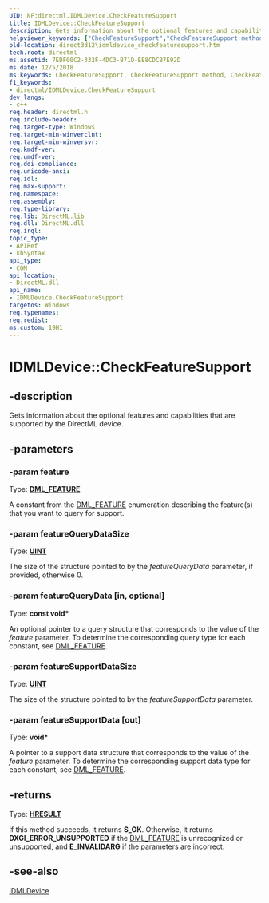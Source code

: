 ```yaml
---
UID: NF:directml.IDMLDevice.CheckFeatureSupport
title: IDMLDevice::CheckFeatureSupport
description: Gets information about the optional features and capabilities that are supported by the DirectML device.
helpviewer_keywords: ["CheckFeatureSupport","CheckFeatureSupport method","CheckFeatureSupport method","IDMLDevice interface","IDMLDevice interface","CheckFeatureSupport method","IDMLDevice.CheckFeatureSupport","IDMLDevice::CheckFeatureSupport","direct3d12.idmldevice_checkfeaturesupport","directml/IDMLDevice::CheckFeatureSupport"]
old-location: direct3d12\idmldevice_checkfeaturesupport.htm
tech.root: directml
ms.assetid: 7EDF00C2-332F-4DC3-B71D-EE8CDCB7E92D
ms.date: 12/5/2018
ms.keywords: CheckFeatureSupport, CheckFeatureSupport method, CheckFeatureSupport method,IDMLDevice interface, IDMLDevice interface,CheckFeatureSupport method, IDMLDevice.CheckFeatureSupport, IDMLDevice::CheckFeatureSupport, direct3d12.idmldevice_checkfeaturesupport, directml/IDMLDevice::CheckFeatureSupport
f1_keywords:
- directml/IDMLDevice.CheckFeatureSupport
dev_langs:
- c++
req.header: directml.h
req.include-header: 
req.target-type: Windows
req.target-min-winverclnt: 
req.target-min-winversvr: 
req.kmdf-ver: 
req.umdf-ver: 
req.ddi-compliance: 
req.unicode-ansi: 
req.idl: 
req.max-support: 
req.namespace: 
req.assembly: 
req.type-library: 
req.lib: DirectML.lib
req.dll: DirectML.dll
req.irql: 
topic_type:
- APIRef
- kbSyntax
api_type:
- COM
api_location:
- DirectML.dll
api_name:
- IDMLDevice.CheckFeatureSupport
targetos: Windows
req.typenames: 
req.redist: 
ms.custom: 19H1
---
```


# IDMLDevice::CheckFeatureSupport


## -description






Gets information about the optional features and capabilities that are supported by the DirectML device.


## -parameters




### -param feature

Type: [**DML_FEATURE**](/windows/desktop/api/directml/ne-directml-dml_feature)

A constant from the [DML_FEATURE](/windows/desktop/api/directml/ne-directml-dml_feature) enumeration describing the feature(s) that you want to query for support.


### -param featureQueryDataSize

Type: [**UINT**](/windows/desktop/winprog/windows-data-types)

The size of the structure pointed to by the <i>featureQueryData</i> parameter, if provided, otherwise 0.


### -param featureQueryData [in, optional]

Type: <b>const void*</b>

An optional pointer to a query structure that corresponds to the value of the <i>feature</i> parameter. To determine the corresponding query type for each constant, see [DML_FEATURE](/windows/desktop/api/directml/ne-directml-dml_feature).


### -param featureSupportDataSize

Type: [**UINT**](/windows/desktop/winprog/windows-data-types)

The size of the structure pointed to by the <i>featureSupportData</i> parameter.


### -param featureSupportData [out]

Type: <b>void*</b>

A pointer to a support data structure that corresponds to the value of the <i>feature</i> parameter. To determine the corresponding support data type for each constant, see [DML_FEATURE](/windows/desktop/api/directml/ne-directml-dml_feature).


## -returns



Type: [**HRESULT**](/windows/desktop/winprog/windows-data-types)

If this method succeeds, it returns **S_OK**. Otherwise, it returns **DXGI_ERROR_UNSUPPORTED** if the [DML_FEATURE](/windows/desktop/api/directml/ne-directml-dml_feature) is unrecognized or unsupported, and **E_INVALIDARG** if the parameters are incorrect.




## -see-also




[IDMLDevice](/windows/desktop/api/directml/nn-directml-idmldevice)
 

 

